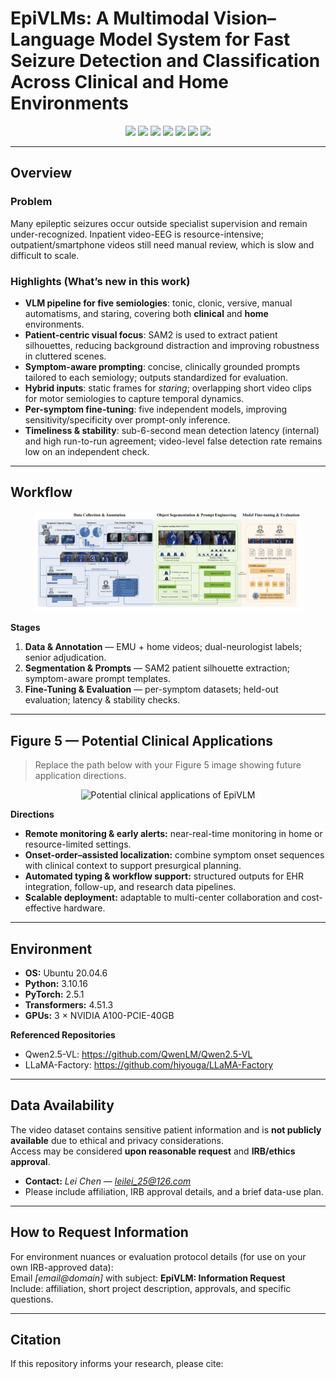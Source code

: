 # EpiVLMs: A Multimodal Vision–Language Model System for Fast Seizure Detection and Classification Across Clinical and Home Environments

<p align="center">
  <img src="https://img.shields.io/badge/Python-3.10%2B-blue?logo=python" />
  <img src="https://img.shields.io/badge/PyTorch-2.5.1-red?logo=pytorch" />
  <img src="https://img.shields.io/badge/Transformers-4.51.3-informational" />
  <img src="https://img.shields.io/badge/OS-Ubuntu%2020.04.6-blueviolet?logo=ubuntu" />
  <img src="https://img.shields.io/badge/GPU-3×A100%2040GB-9cf?logo=nvidia" />
  <img src="https://img.shields.io/badge/License-CC%20BY--NC%204.0-green" />
  <img src="https://img.shields.io/badge/Version-1.0.0-orange" />
</p>

---

## Overview

### Problem
Many epileptic seizures occur outside specialist supervision and remain under-recognized. Inpatient video-EEG is resource-intensive; outpatient/smartphone videos still need manual review, which is slow and difficult to scale.

### Highlights (What’s new in this work)
- **VLM pipeline for five semiologies**: tonic, clonic, versive, manual automatisms, and staring, covering both **clinical** and **home** environments.
- **Patient-centric visual focus**: SAM2 is used to extract patient silhouettes, reducing background distraction and improving robustness in cluttered scenes.
- **Symptom-aware prompting**: concise, clinically grounded prompts tailored to each semiology; outputs standardized for evaluation.
- **Hybrid inputs**: static frames for *staring*; overlapping short video clips for motor semiologies to capture temporal dynamics.
- **Per-symptom fine-tuning**: five independent models, improving sensitivity/specificity over prompt-only inference.
- **Timeliness & stability**: sub-6-second mean detection latency (internal) and high run-to-run agreement; video-level false detection rate remains low on an independent check.

---

## Workflow


<p align="center">
  <img src="./workflow.png" width="85%" alt="EpiVLM Workflow: data→segmentation→prompting→fine-tuning→evaluation" />
</p>

**Stages**
1. **Data & Annotation** — EMU + home videos; dual-neurologist labels; senior adjudication.
2. **Segmentation & Prompts** — SAM2 patient silhouette extraction; symptom-aware prompt templates.
3. **Fine-Tuning & Evaluation** — per-symptom datasets; held-out evaluation; latency & stability checks.

---

## Figure 5 — Potential Clinical Applications

> Replace the path below with your Figure 5 image showing future application directions.

<p align="center">
  <img src="assets/fig5_applications.png" width="85%" alt="Potential clinical applications of EpiVLM" />
</p>

**Directions**
- **Remote monitoring & early alerts:** near-real-time monitoring in home or resource-limited settings.  
- **Onset-order–assisted localization:** combine symptom onset sequences with clinical context to support presurgical planning.  
- **Automated typing & workflow support:** structured outputs for EHR integration, follow-up, and research data pipelines.  
- **Scalable deployment:** adaptable to multi-center collaboration and cost-effective hardware.

---

## Environment

- **OS:** Ubuntu 20.04.6  
- **Python:** 3.10.16  
- **PyTorch:** 2.5.1  
- **Transformers:** 4.51.3  
- **GPUs:** 3 × NVIDIA A100-PCIE-40GB

**Referenced Repositories**
- Qwen2.5-VL: https://github.com/QwenLM/Qwen2.5-VL  
- LLaMA-Factory: https://github.com/hiyouga/LLaMA-Factory

---

## Data Availability

The video dataset contains sensitive patient information and is **not publicly available** due to ethical and privacy considerations.  
Access may be considered **upon reasonable request** and **IRB/ethics approval**.

- **Contact:** *Lei Chen* — *leilei_25@126.com*  
- Please include affiliation, IRB approval details, and a brief data-use plan.

---

## How to Request Information

For environment nuances or evaluation protocol details (for use on your own IRB-approved data):  
Email *[email@domain]* with subject: **EpiVLM: Information Request**  
Include: affiliation, short project description, approvals, and specific questions.

---

## Citation

If this repository informs your research, please cite:


